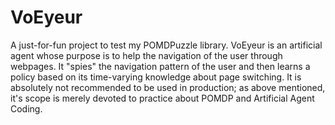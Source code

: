 # VoEyeur
A just-for-fun project to test my POMDPuzzle library. VoEyeur is an artificial agent whose purpose is to help the navigation of the user through webpages. It "spies" the navigation pattern of the user and then learns a policy based on its time-varying knowledge about page switching. It is absolutely not recommended to be used in production; as
above mentioned, it's scope is merely devoted to practice about POMDP and Artificial Agent Coding.
